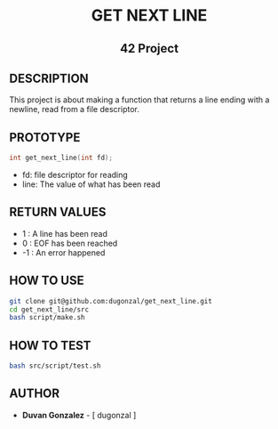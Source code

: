 <h1 align= center> GET NEXT LINE </h1>

<h2 align= center> 42 Project </h2>

## DESCRIPTION
This project is about making a function that returns a line ending with a newline, read from a file descriptor.

## PROTOTYPE
```c
int get_next_line(int fd);
```
- fd: file descriptor for reading
- line: The value of what has been read

## RETURN VALUES
- 1 : A line has been read
- 0 : EOF has been reached
- -1 : An error happened

## HOW TO USE
```bash
git clone git@github.com:dugonzal/get_next_line.git
cd get_next_line/src
bash script/make.sh
```

## HOW TO TEST
```bash
bash src/script/test.sh
```

## AUTHOR
- **Duvan Gonzalez** - [ dugonzal ]
